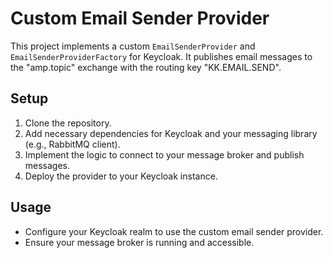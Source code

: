 # Custom Email Sender Provider

This project implements a custom `EmailSenderProvider` and `EmailSenderProviderFactory` for Keycloak. It publishes email messages to the "amp.topic" exchange with the routing key "KK.EMAIL.SEND".

## Setup

1. Clone the repository.
2. Add necessary dependencies for Keycloak and your messaging library (e.g., RabbitMQ client).
3. Implement the logic to connect to your message broker and publish messages.
4. Deploy the provider to your Keycloak instance.

## Usage

- Configure your Keycloak realm to use the custom email sender provider.
- Ensure your message broker is running and accessible.
